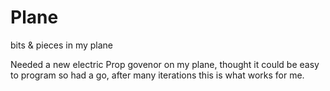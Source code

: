 # Plane
bits &amp; pieces in my plane

Needed a new electric Prop govenor on my plane, thought it could be easy to program so had a go, after many iterations this is what works for me.

